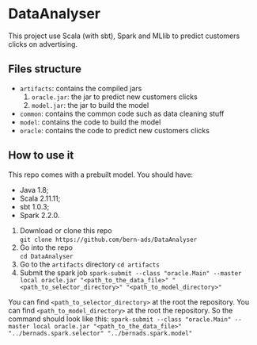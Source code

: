 # DataAnalyser

This project use Scala (with sbt), Spark and MLlib to predict customers clicks on advertising.

## Files structure

- `artifacts`: contains the compiled jars
    1. `oracle.jar`: the jar to predict new customers clicks
    2. `model.jar`: the jar to build the model
- `common`: contains the common code such as data cleaning stuff
- `model`: contains the code to build the model
- `oracle`: contains the code to predict new customers clicks

## How to use it

This repo comes with a prebuilt model. 
You should have: 
- Java 1.8;
- Scala 2.11.11;
- sbt 1.0.3;
- Spark 2.2.0.

1. Download or clone this repo  
    `git clone https://github.com/bern-ads/DataAnalyser`
2. Go into the repo  
    `cd DataAnalyser`
3. Go to the `artifacts` directory
    `cd artifacts`
4. Submit the spark job
    `spark-submit --class "oracle.Main" --master local oracle.jar "<path_to_the_data_file>" "<path_to_selector_directory>" "<path_to_model_directory>"` 

You can find `<path_to_selector_directory>` at the root the repository.
You can find `<path_to_model_directory>` at the root the repository.
So the command should look like this:
    `spark-submit --class "oracle.Main" --master local oracle.jar "<path_to_the_data_file>" "../bernads.spark.selector" "../bernads.spark.model"` 
  
